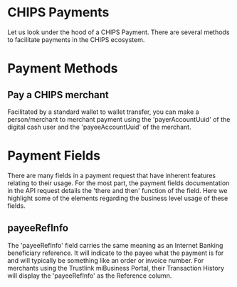 # CHIPS Payments 

Let us look under the hood of a CHIPS Payment. There are several methods to facilitate payments in the CHIPS ecosystem.


# Payment Methods
## Pay a CHIPS merchant
Facilitated by a standard wallet to wallet transfer, you can make a person/merchant to merchant payment using the 'payerAccountUuid' of the digital cash user and the 'payeeAccountUuid' of the merchant.

# Payment Fields
There are many fields in a payment request that have inherent features relating to their usage. For the most part, the payment fields documentation in the API request details the 'there and then' function of the field. Here we highlight some of the elements regarding the business level usage of these fields.

## payeeRefInfo
The 'payeeRefInfo' field carries the same meaning as an Internet Banking beneficiary reference. It will indicate to the payee what the payment is for and will typically be something like an order or invoice number. For merchants using the Trustlink miBusiness Portal, their Transaction History will display the 'payeeRefInfo' as the Reference column.